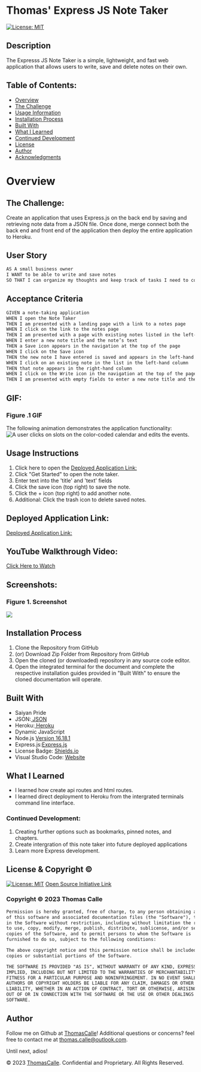# Thomas' Express JS Note Taker
[![License: MIT](https://img.shields.io/badge/License-MIT-yellow.svg)](https://opensource.org/licenses/MIT)
  
## Description

The Expresss JS Note Taker is a simple, lightweight, and fast web application that allows users to write, save and delete notes on their own.

## Table of Contents:
- [Overview](#Overview)
- [The Challenge](#The-Challenge)
- [Usage Information](#Usage-Information)
- [Installation Process](#Installation-Process)
- [Built With](#Built-With)
- [What I Learned](#What-I-Learned)
- [Continued Development](#Continued-Development)
- [License](#License)
- [Author](#Author)
- [Acknowledgments](#Acknowledgments)

# Overview

## The Challenge:

Create an application that uses Express.js on the back end by saving and retrieving note data from a JSON file. Once done, merge connect both the back end and front end of the application then deploy the entire application to Heroku.

## User Story

```md
AS A small business owner
I WANT to be able to write and save notes
SO THAT I can organize my thoughts and keep track of tasks I need to complete
```

## Acceptance Criteria

```md
GIVEN a note-taking application
WHEN I open the Note Taker
THEN I am presented with a landing page with a link to a notes page
WHEN I click on the link to the notes page
THEN I am presented with a page with existing notes listed in the left-hand column, plus empty fields to enter a new note title and the note’s text in the right-hand column
WHEN I enter a new note title and the note’s text
THEN a Save icon appears in the navigation at the top of the page
WHEN I click on the Save icon
THEN the new note I have entered is saved and appears in the left-hand column with the other existing notes
WHEN I click on an existing note in the list in the left-hand column
THEN that note appears in the right-hand column
WHEN I click on the Write icon in the navigation at the top of the page
THEN I am presented with empty fields to enter a new note title and the note’s text in the right-hand column
```
## GIF:
### Figure .1 GIF

The following animation demonstrates the application functionality:
![A user clicks on slots on the color-coded calendar and edits the events.](/assets/images/gif.GIF)

## Usage Instructions
1. Click here to open the [Deployed Application Link:](https://e-js-note.herokuapp.com/)
2. Click "Get Started" to open the note taker.
3. Enter text into the 'title' and 'text' fields 
4. Click the save icon (top right) to save the note.
5. Click the + icon (top right) to add another note.
6. Additional: Click the trash icon to delete saved notes.

## Deployed Application Link:
[Deployed Application Link:](https://e-js-note.herokuapp.com/)

## YouTube Walkthrough Video:
[Click Here to Watch](https://youtu.be/DGMdgWCDgFM)

## Screenshots:
### Figure 1. Screenshot
![](./assets/images/Third-Paarty%20API's%20Work%20Day%20Scheduler.png) 

## Installation Process
1. Clone the Repository from GitHub 
2. (or) Download Zip Folder from Repository from GitHub
3. Open the cloned (or downloaded) repository in any source code editor.
4. Open the integrated terminal for the document and complete the respective installation guides provided in "Built With" to ensure the cloned documentation will operate.

## Built With
- Saiyan Pride
- JSON:[ JSON](https://www.npmjs.com/package/json)
- Heroku:[ Heroku ](https://www.heroku.com/)
- Dynamic JavaScript
- Node.js [Version 16.18.1](https://nodejs.org/en/blog/release/v16.18.1/)
- Express.js:[Express.js](https://expressjs.com/en/starter/installing.html)
- License Badge: [Shields.io](https://shields.io/)
- Visual Studio Code: [Website](https://code.visualstudio.com/)

## What I Learned
- I learned how create api routes and html routes.
- I learned direct deployment to Heroku from the intergrated terminals command line interface.

### Continued Development:
1. Creating further options such as bookmarks, pinned notes, and chapters.
2. Create intergration of this note taker into future deployed applications
3. Learn more Express development.

## License & Copyright ©
  
[![License: MIT](https://img.shields.io/badge/License-MIT-yellow.svg)](https://opensource.org/licenses/MIT) [Open Source Initiative Link](https://opensource.org/licenses/MIT)

### Copyright © 2023 Thomas Calle
```md
Permission is hereby granted, free of charge, to any person obtaining a copy
of this software and associated documentation files (the "Software"), to deal
in the Software without restriction, including without limitation the rights
to use, copy, modify, merge, publish, distribute, sublicense, and/or sell
copies of the Software, and to permit persons to whom the Software is
furnished to do so, subject to the following conditions:

The above copyright notice and this permission notice shall be included in all
copies or substantial portions of the Software.

THE SOFTWARE IS PROVIDED "AS IS", WITHOUT WARRANTY OF ANY KIND, EXPRESS OR
IMPLIED, INCLUDING BUT NOT LIMITED TO THE WARRANTIES OF MERCHANTABILITY,
FITNESS FOR A PARTICULAR PURPOSE AND NONINFRINGEMENT. IN NO EVENT SHALL THE
AUTHORS OR COPYRIGHT HOLDERS BE LIABLE FOR ANY CLAIM, DAMAGES OR OTHER
LIABILITY, WHETHER IN AN ACTION OF CONTRACT, TORT OR OTHERWISE, ARISING FROM,
OUT OF OR IN CONNECTION WITH THE SOFTWARE OR THE USE OR OTHER DEALINGS IN THE
SOFTWARE.
```

## Author

Follow me on Github at [ThomasCalle](https://github.com/ThomasCalle)! Additional questions or concerns? feel free to contact me at thomas.calle@outlook.com.

Until next, adios!

© 2023 [ThomasCalle](https://github.com/ThomasCalle). Confidential and Proprietary. All Rights Reserved.